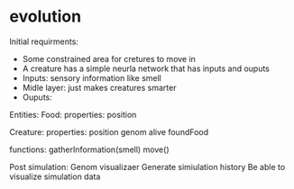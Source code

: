 # evolution

Initial requirments:
- Some constrained area for cretures to move in
- A creature has a simple neurla network that has inputs and ouputs
 - Inputs: sensory information like smell
 - Midle layer: just makes creatures smarter
 - Ouputs: 

Entities:
Food:
properties:
  position

Creature:
  properties:
    position
    genom
    alive
    foundFood
      
  functions:
    gatherInformation(smell)
    move()


Post simulation:
Genom visualizaer
Generate simiulation history
Be able to visualize simulation data
